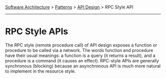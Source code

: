 [Software Architecture](../../..) > [Patterns](../..) > [API Design](..) > RPC Style API

---

# RPC Style APIs

The RPC style (remote procedure call) of API design exposes a function or procedure to be called via a network. The words function and procedure have their usual meanings: a function is a query (it returns a result), and a procedure is a command (it causes an effect). RPC-style APIs are generally synchronous (blocking) because an asynchronous API is much more natural to implement in the resource style.
